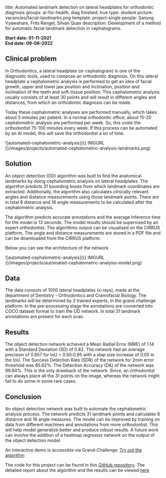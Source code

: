 title: Automated landmark detection on lateral headplates for orthodontic diagnosis
groups: ai-for-health, diag
finished: true
type: student
picture: vacancies/facial-landmarks.png
template: project-single
people: Sanyog Vyawahare, Frits Rangel, Silvan Quax
description: Development of a method for automatic facial landmark detection in cephalograms.

**Start date: 01-11-2021** <br>
**End date: 09-06-2022**

## Clinical problem 

In Orthodontics, a lateral headplate (or cephalogram) is one of the diagnostic tools, used to compose an orthodontic diagnosis. 
On this lateral headplate a cephalometric analysis is performed to get an idea of facial growth, upper and lower jaw position and inclination, 
position and inclination of the teeth and soft-tissue position. 
This cephalometric analysis usually consists of at least 30 points and will result in different angles and distances, 
from which an orthodontic diagnosis can be made.  

Today these cephalometric analyses are performed manually, which takes about 5 minutes per patient. 
In a normal orthodontic office, about 15-20 cephalometric analysis are performed per week. 
So, this costs the orthodontist 75-100 minutes every week. 
If this process can be automated by an AI model, this will save the orthodontist a lot of time.

![automated-cephalometric-analysis]({{ IMGURL }}/images/projects/automated-cephalometric-analysis-landmarks.png)

## Solution 

An object detection (OD) algorithm was built to find the anatomical landmarks by doing cephalometric analysis on lateral headplates.
The algorithm predicts 31 bounding boxes from which landmark coordinates are extracted. 
Additionally, the algorithm also calculates clinically relevant angles and distance measurements using those landmark points.
There are in total 8 distance and 16 angle measurements to be calculated after the cephalometric analysis.  

The algorithm predicts accurate annotations and the average inference time for the model is 13 seconds.
The model results should be supervised by an expert orthodontist. The algorithms output can be visualised on the CIRRUS platform.
The angle and distance measurements are stored in a PDF file and can be downloaded from the CIRRUS platform.

Below you can see the architecture of the network.

![automated-cephalometric-analysis]({{ IMGURL }}/images/projects/automated-cephalometric-analysis-model.png)


## Data
The data consists of 1000 lateral headplates (x-rays), made at the department of Dentistry - Orthodontics and Craniofacial Biology. 
The landmarks will be determined by 2 trained experts, in the grand challenge platform. 
In the pre-processing stage the annotations are converted into COCO dataset format to train the OD network. 
In total 31 landmark annotations are present for each scan.

## Results
The object detection network achieved a Mean Radial Error (MRE) of 1.14 with a Standard Deviation (SD) of 0.82. 
The network had an average precision of 0.857 for IoU = 0.50:0.95 with a step size increase of 0.05 in the IoU. 
The Success Detection Rate (SDR) of the network for 2mm error threshold was 85.62%. 
The Detection Accuracy (DA) of the network was 99.84%. This is the only drawback of the network.
Since, an orthodontist can always place all the 31 points on the image, whereas the network might fail to do some in some rare cases.

## Conclusion
An object detection network was built to automate the cephalometric analysis process. 
The network predicts 31 landmark points and calculates 8 distance and 16 angle measures.
The model can be improved by training on data from different machines and annotations from more orthodontist.
This will help model generalize better and produce robust results.
A future work can involve the addition of a heatmap regressor network on the output of the object detection model. 

An interactive demo is accessible via Grand-Challenge:
<a href="https://grand-challenge.org/algorithms/orthodontic-landmark-detection/" class="btn btn-primary btn-lg my-3">Try out the algorithm</a>

The code for this project can be found in this [GitHub repository](https://github.com/RadboudAIforHealth/orthodontic_landmark_detection).
The detailed report about the algorithm and the results can be viewed [here](https://drive.google.com/file/d/1UNE19BmlVIuQ6I2RCscyizPwIr-qHw5x/view?usp=sharing)


